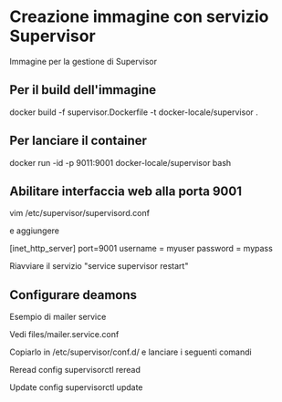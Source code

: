 # Creazione immagine con servizio Supervisor

Immagine per la gestione di Supervisor

## Per il build dell'immagine

docker build -f supervisor.Dockerfile -t docker-locale/supervisor .

## Per lanciare il container

docker run -id -p 9011:9001 docker-locale/supervisor bash

## Abilitare interfaccia web alla porta 9001

vim /etc/supervisor/supervisord.conf

e aggiungere 

[inet_http_server]
port=9001
username = myuser
password = mypass

Riavviare il servizio "service supervisor restart"

## Configurare deamons

Esempio di mailer service

Vedi files/mailer.service.conf

Copiarlo in /etc/supervisor/conf.d/ e lanciare i seguenti comandi

Reread config
supervisorctl reread

Update config
supervisorctl update

